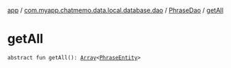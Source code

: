 [app](../../index.md) / [com.myapp.chatmemo.data.local.database.dao](../index.md) / [PhraseDao](index.md) / [getAll](./get-all.md)

# getAll

`abstract fun getAll(): `[`Array`](https://kotlinlang.org/api/latest/jvm/stdlib/kotlin/-array/index.html)`<`[`PhraseEntity`](../../com.myapp.chatmemo.data.database.entity/-phrase-entity/index.md)`>`